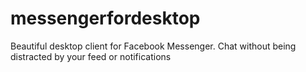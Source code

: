 # messengerfordesktop
Beautiful desktop client for Facebook Messenger. Chat without being distracted by your feed or notifications
